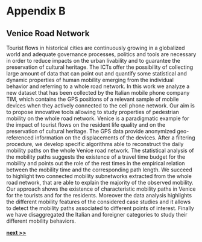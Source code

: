 # Appendix B
## Venice Road Network

Tourist flows in historical cities are continuously growing in a globalized world and adequate governance processes, politics and tools are necessary in order to reduce impacts on the urban livability and to guarantee the preservation of cultural heritage.
The ICTs offer the possibility of collecting large amount of data that can point out and quantify some statistical and dynamic properties of human mobility emerging from the individual behavior and referring to a whole road network.
In this work we analyze a new dataset that has been collected by the Italian mobile phone company TIM, which contains the GPS positions of a relevant sample of mobile devices when they actively connected to the cell phone network.
Our aim is to propose innovative tools allowing to study properties of pedestrian mobility on the whole road network.
Venice is a paradigmatic example for the impact of tourist flows on the resident life quality and on the preservation of cultural heritage.
The GPS data provide anonymized geo-referenced information on the displacements of the devices.
After a filtering procedure, we develop specific algorithms able to reconstruct the daily mobility paths on the whole Venice road network.
The statistical analysis of the mobility paths suggests the existence of a travel time budget for the mobility and points out the role of the rest times in the empirical relation between the mobility time and the corresponding path length.
We succeed to highlight two connected mobility subnetworks extracted from the whole road network, that are able to explain the majority of the observed mobility.
Our approach shows the existence of characteristic mobility paths in Venice for the tourists and for the residents.
Moreover the data analysis highlights the different mobility features of the considered case studies and it allows to detect the mobility paths associated to different points of interest.
Finally we have disaggregated the Italian and foreigner categories to study their different mobility behaviors.

[**next >>**](./Dataset.md)
